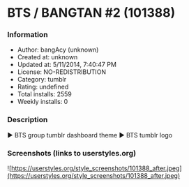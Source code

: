 # BTS / BANGTAN #2 (101388)

### Information
- Author: bangAcy (unknown)
- Created at: unknown
- Updated at: 5/11/2014, 7:40:47 PM
- License: NO-REDISTRIBUTION
- Category: tumblr
- Rating: undefined
- Total installs: 2559
- Weekly installs: 0


### Description
► BTS group tumblr dashboard theme
► BTS tumblr logo


### Screenshots (links to userstyles.org)
![https://userstyles.org/style_screenshots/101388_after.jpeg](https://userstyles.org/style_screenshots/101388_after.jpeg)



